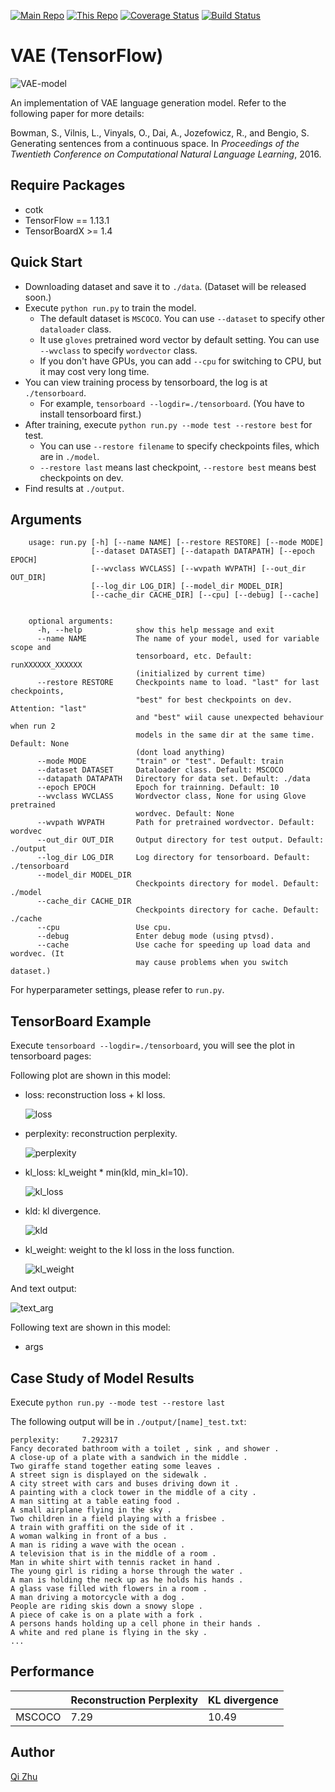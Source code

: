 [![Main Repo](https://img.shields.io/badge/Main_project-cotk-blue.svg?logo=github)](https://github.com/thu-coai/cotk)
[![This Repo](https://img.shields.io/badge/Model_repo-VAE--tensorflow-blue.svg?logo=github)](https://github.com/thu-coai/VAE-tensorflow)
[![Coverage Status](https://coveralls.io/repos/github/thu-coai/VAE-tensorflow/badge.svg?branch=master)](https://coveralls.io/github/thu-coai/VAE-tensorflow?branch=master)
[![Build Status](https://travis-ci.com/thu-coai/VAE-tensorflow.svg?branch=master)](https://travis-ci.com/thu-coai/VAE-tensorflow)

# VAE (TensorFlow)

![VAE-model](./images/VAE-model.png)

An implementation of VAE language generation model. Refer to the following paper for more details:

Bowman, S., Vilnis, L., Vinyals, O., Dai, A., Jozefowicz, R., and Bengio, S. Generating sentences from a continuous space. In *Proceedings of the Twentieth Conference on Computational Natural Language Learning*, 2016.



## Require Packages

- cotk
- TensorFlow == 1.13.1
- TensorBoardX >= 1.4



## Quick Start

- Downloading dataset and save it to ``./data``. (Dataset will be released soon.)
- Execute ``python run.py`` to train the model.
  - The default dataset is ``MSCOCO``. You can use ``--dataset`` to specify other ``dataloader`` class.
  - It use `gloves`  pretrained word vector by default setting. You can use ``--wvclass`` to specify ``wordvector`` class.
  - If you don't have GPUs, you can add `--cpu` for switching to CPU, but it may cost very long time.
- You can view training process by tensorboard, the log is at `./tensorboard`.
  - For example, ``tensorboard --logdir=./tensorboard``. (You have to install tensorboard first.)
- After training, execute  ``python run.py --mode test --restore best`` for test.
  - You can use ``--restore filename`` to specify checkpoints files, which are in ``./model``.
  - ``--restore last`` means last checkpoint, ``--restore best`` means best checkpoints on dev.
- Find results at ``./output``.



## Arguments

```none
    usage: run.py [-h] [--name NAME] [--restore RESTORE] [--mode MODE]
                  [--dataset DATASET] [--datapath DATAPATH] [--epoch EPOCH]
                  [--wvclass WVCLASS] [--wvpath WVPATH] [--out_dir OUT_DIR]
                  [--log_dir LOG_DIR] [--model_dir MODEL_DIR]
                  [--cache_dir CACHE_DIR] [--cpu] [--debug] [--cache]


    optional arguments:
      -h, --help            show this help message and exit
      --name NAME           The name of your model, used for variable scope and
                            tensorboard, etc. Default: runXXXXXX_XXXXXX
                            (initialized by current time)
      --restore RESTORE     Checkpoints name to load. "last" for last checkpoints,
                            "best" for best checkpoints on dev. Attention: "last"
                            and "best" wiil cause unexpected behaviour when run 2
                            models in the same dir at the same time. Default: None
                            (dont load anything)
      --mode MODE           "train" or "test". Default: train
      --dataset DATASET     Dataloader class. Default: MSCOCO
      --datapath DATAPATH   Directory for data set. Default: ./data
      --epoch EPOCH         Epoch for trainning. Default: 10
      --wvclass WVCLASS     Wordvector class, None for using Glove pretrained
                            wordvec. Default: None
      --wvpath WVPATH       Path for pretrained wordvector. Default: wordvec
      --out_dir OUT_DIR     Output directory for test output. Default: ./output
      --log_dir LOG_DIR     Log directory for tensorboard. Default: ./tensorboard
      --model_dir MODEL_DIR
                            Checkpoints directory for model. Default: ./model
      --cache_dir CACHE_DIR
                            Checkpoints directory for cache. Default: ./cache
      --cpu                 Use cpu.
      --debug               Enter debug mode (using ptvsd).
      --cache               Use cache for speeding up load data and wordvec. (It
                            may cause problems when you switch dataset.)
```

For hyperparameter settings, please refer to `run.py`.


## TensorBoard Example

Execute ``tensorboard --logdir=./tensorboard``, you will see the plot in tensorboard pages:

Following plot are shown in this model:

- loss: reconstruction loss + kl loss.

  ![loss](./images/loss.png)

- perplexity: reconstruction perplexity.

  ![perplexity](./images/perplexity.png)

- kl_loss: kl_weight * min(kld, min_kl=10).

  ![kl_loss](./images/kl_loss.png)

- kld: kl divergence.

  ![kld](./images/kld.png)

- kl_weight: weight to the kl loss in the loss function.

  ![kl_weight](./images/kl_weight.png)



And text output:

![text_arg](./images/text_arg.png)

Following text are shown in this model:

- args



## Case Study of Model Results

Execute ``python run.py --mode test --restore last``

The following output will be in `./output/[name]_test.txt`:

```none
perplexity:     7.292317
Fancy decorated bathroom with a toilet , sink , and shower .
A close-up of a plate with a sandwich in the middle .
Two giraffe stand together eating some leaves .
A street sign is displayed on the sidewalk .
A city street with cars and buses driving down it .
A painting with a clock tower in the middle of a city .
A man sitting at a table eating food .
A small airplane flying in the sky .
Two children in a field playing with a frisbee .
A train with graffiti on the side of it .
A woman walking in front of a bus .
A man is riding a wave with the ocean .
A television that is in the middle of a room .
Man in white shirt with tennis racket in hand .
The young girl is riding a horse through the water .
A man is holding the neck up as he holds his hands .
A glass vase filled with flowers in a room .
A man driving a motorcycle with a dog .
People are riding skis down a snowy slope .
A piece of cake is on a plate with a fork .
A persons hands holding up a cell phone in their hands .
A white and red plane is flying in the sky .
...
```


## Performance

|        | Reconstruction Perplexity | KL divergence |
| ------ | ------------------------- | ------------- |
| MSCOCO | 7.29                      | 10.49         |



## Author

[Qi Zhu](https://github.com/zqwerty)
